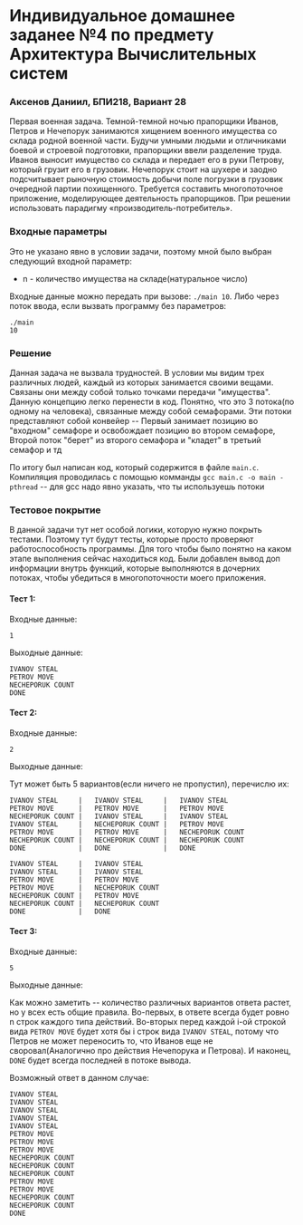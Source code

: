 
# Индивидуальное домашнее заданее №4 по предмету Архитектура Вычислительных систем
### Аксенов Даниил, БПИ218, Вариант 28

Первая военная задача. 
Темной-темной ночью прапорщики Иванов, Петров и Нечепорук занимаются хищением военного имущества со склада родной военной части.
Будучи умными людьми и отличниками боевой и строевой подготовки, прапорщики ввели разделение труда.
Иванов выносит имущество со склада и передает его в руки Петрову, который грузит его в грузовик. 
Нечепорук стоит на шухере и заодно подсчитывает рыночную стоимость добычи поле погрузки в грузовик очередной партии похищенного.
Требуется составить многопоточное приложение, моделирующее деятельность прапорщиков.
При решении использовать парадигму «производитель-потребитель».

### Входные параметры
Это не указано явно в условии задачи, поэтому мной было выбран следующий входной параметр:
- n - количество имущества на складе(натуральное число)

Входные данные можно передать при вызове: `./main 10`. Либо через поток ввода, если вызвать программу без параметров:

```
./main
10
```


### Решение
Данная задача не вызвала трудностей. В условии мы видим трех различных людей, каждый из которых занимается своими вещами.
Связаны они между собой только точками передачи "имущества". Данную концепцию легко перенести в код.
Понятно, что это 3 потока(по одному на человека), связанные между собой семафорами. 
Эти потоки представляют собой конвейер -- 
Первый занимает позицию во "входном" семафоре и освобождает позицию во втором семафоре, Второй поток "берет" из второго семафора и "кладет" в третьий семафор и тд

По итогу был написан код, который содержится в файле `main.c`. Компиляция проводилась с помощью комманды `gcc main.c -o main -pthread` -- для gcc надо явно указать, что ты используешь потоки


### Тестовое покрытие

В данной задачи тут нет особой логики, которую нужно покрыть тестами. Поэтому тут будут тесты, которые просто проверяют работоспособность программы.
Для того чтобы было понятно на каком этапе выполнения сейчас находиться код. 
Были добавлен вывод доп информации внутрь функций, которые выполняются в дочерних потоках, чтобы убедиться в многопоточности моего приложения.

#### Тест 1:
Входные данные:
```
1
```
Выходные данные:
```
IVANOV STEAL
PETROV MOVE
NECHEPORUK COUNT
DONE
```

#### Тест 2:
Входные данные:
```
2
```
Выходные данные:

Тут может быть 5 вариантов(если ничего не пропустил), перечислю их: 
```
IVANOV STEAL     |   IVANOV STEAL     |   IVANOV STEAL
PETROV MOVE      |   PETROV MOVE      |   PETROV MOVE
NECHEPORUK COUNT |   IVANOV STEAL     |   IVANOV STEAL
IVANOV STEAL     |   NECHEPORUK COUNT |   PETROV MOVE
PETROV MOVE      |   PETROV MOVE      |   NECHEPORUK COUNT
NECHEPORUK COUNT |   NECHEPORUK COUNT |   NECHEPORUK COUNT
DONE             |   DONE             |   DONE
```

```
IVANOV STEAL     |   IVANOV STEAL    
IVANOV STEAL     |   IVANOV STEAL    
PETROV MOVE      |   PETROV MOVE     
PETROV MOVE      |   NECHEPORUK COUNT 
NECHEPORUK COUNT |   PETROV MOVE      
NECHEPORUK COUNT |   NECHEPORUK COUNT 
DONE             |   DONE             
```

#### Тест 3:
Входные данные:
```
5
```
Выходные данные:

Как можно заметить -- количество различных вариантов ответа растет, но у всех есть общие правила.
Во-первых, в ответе всегда будет ровно n строк каждого типа действий. Во-вторых перед каждой i-ой строкой вида `PETROV MOVE` будет хотя бы i строк вида `IVANOV STEAL`, потому что Петров не может переносить то, что Иванов еще не своровал(Аналогично про действия Нечепорука и Петрова). И наконец, `DONE` будет всегда последней в потоке вывода.

Возможный ответ в данном случае:
```
IVANOV STEAL
IVANOV STEAL
IVANOV STEAL
IVANOV STEAL
IVANOV STEAL
PETROV MOVE
PETROV MOVE
PETROV MOVE
NECHEPORUK COUNT
NECHEPORUK COUNT
NECHEPORUK COUNT
PETROV MOVE
PETROV MOVE
NECHEPORUK COUNT
NECHEPORUK COUNT
DONE
```
